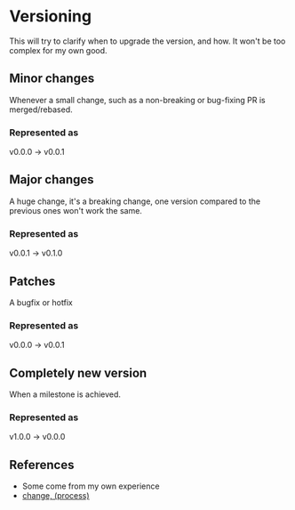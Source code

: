 # Versioning #

This will try to clarify when to upgrade the version, and how. It won't be too complex for my own good.

## Minor changes

Whenever a small change, such as a non-breaking or bug-fixing PR is merged/rebased.

### Represented as

v0.0.0 -> v0.0.1

## Major changes

A huge change, it's a breaking change, one version compared to the previous ones won't work the same.

### Represented as

v0.0.1 -> v0.1.0

## Patches

A bugfix or hotfix

### Represented as

v0.0.0 -> v0.0.1

## Completely new version

When a milestone is achieved.

### Represented as

v1.0.0 -> v0.0.0

## References

- Some come from my own experience
- [change, (process)](https://www.jedec.org/standards-documents/dictionary/terms/change-process)